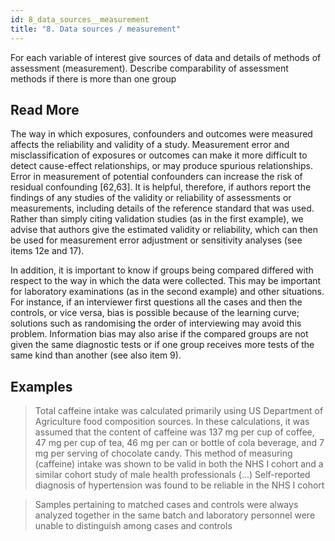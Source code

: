 ```yaml
---
id: 8_data_sources__measurement
title: "8. Data sources / measurement"
---
```

For each variable of interest give sources of data and details of methods of assessment (measurement). Describe comparability of assessment methods if there is more than one group

## Read More

The way in which exposures, confounders and outcomes were measured affects the reliability and validity of a study. Measurement error and misclassification of exposures or outcomes can make it more difficult to detect cause-effect relationships, or may produce spurious relationships. Error in measurement of potential confounders can increase the risk of residual confounding [62,63]. It is helpful, therefore, if authors report the findings of any studies of the validity or reliability of assessments or measurements, including details of the reference standard that was used. Rather than simply citing validation studies (as in the first example), we advise that authors give the estimated validity or reliability, which can then be used for measurement error adjustment or sensitivity analyses (see items 12e and 17).

In addition, it is important to know if groups being compared differed with respect to the way in which the data were collected. This may be important for laboratory examinations (as in the second example) and other situations. For instance, if an interviewer first questions all the cases and then the controls, or vice versa, bias is possible because of the learning curve; solutions such as randomising the order of interviewing may avoid this problem. Information bias may also arise if the compared groups are not given the same diagnostic tests or if one group receives more tests of the same kind than another (see also item 9).

## Examples

> Total caffeine intake was calculated primarily using US Department of Agriculture food composition sources. In these calculations, it was assumed that the content of caffeine was 137 mg per cup of coffee, 47 mg per cup of tea, 46 mg per can or bottle of cola beverage, and 7 mg per serving of chocolate candy. This method of measuring (caffeine) intake was shown to be valid in both the NHS I cohort and a similar cohort study of male health professionals (...) Self-reported diagnosis of hypertension was found to be reliable in the NHS I cohort

> Samples pertaining to matched cases and controls were always analyzed together in the same batch and laboratory personnel were unable to distinguish among cases and controls